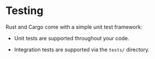 # Testing

Rust and Cargo come with a simple unit test framework:

* Unit tests are supported throughout your code.

* Integration tests are supported via the `tests/` directory.
